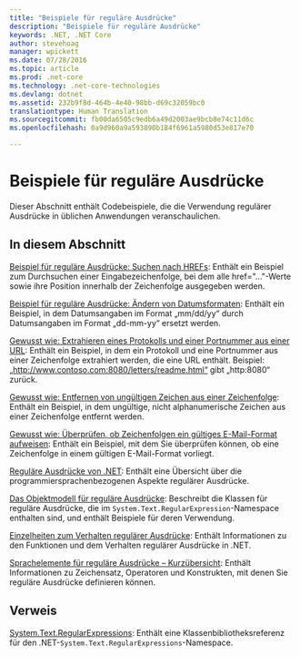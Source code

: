 ```yaml
---
title: "Beispiele für reguläre Ausdrücke"
description: "Beispiele für reguläre Ausdrücke"
keywords: .NET, .NET Core
author: stevehoag
manager: wpickett
ms.date: 07/28/2016
ms.topic: article
ms.prod: .net-core
ms.technology: .net-core-technologies
ms.devlang: dotnet
ms.assetid: 232b9f8d-464b-4e40-98bb-d69c32059bc0
translationtype: Human Translation
ms.sourcegitcommit: fb00da6505c9edb6a49d2003ae9bcb8e74c11d6c
ms.openlocfilehash: 0a9d960a9a593890b184f6961a5980d53e817e70

---
```


# <a name="regular-expression-examples"></a>Beispiele für reguläre Ausdrücke

Dieser Abschnitt enthält Codebeispiele, die die Verwendung regulärer Ausdrücke in üblichen Anwendungen veranschaulichen.

## <a name="in-this-section"></a>In diesem Abschnitt

[Beispiel für reguläre Ausdrücke: Suchen nach HREFs](scanning.md): Enthält ein Beispiel zum Durchsuchen einer Eingabezeichenfolge, bei dem alle href="..."-Werte sowie ihre Position innerhalb der Zeichenfolge ausgegeben werden.

[Beispiel für reguläre Ausdrücke: Ändern von Datumsformaten](changing-formats.md): Enthält ein Beispiel, in dem Datumsangaben im Format „mm/dd/yy“ durch Datumsangaben im Format „dd-mm-yy“ ersetzt werden.

[Gewusst wie: Extrahieren eines Protokolls und einer Portnummer aus einer URL](extract-protocol.md): Enthält ein Beispiel, in dem ein Protokoll und eine Portnummer aus einer Zeichenfolge extrahiert werden, die eine URL enthält. Beispiel: „http://www.contoso.com:8080/letters/readme.html“ gibt „http:8080“ zurück.

[Gewusst wie: Entfernen von ungültigen Zeichen aus einer Zeichenfolge](strip-characters.md): Enthält ein Beispiel, in dem ungültige, nicht alphanumerische Zeichen aus einer Zeichenfolge entfernt werden.

[Gewusst wie: Überprüfen, ob Zeichenfolgen ein gültiges E-Mail-Format aufweisen](verify-format.md): Enthält ein Beispiel, mit dem Sie überprüfen können, ob eine Zeichenfolge in einem gültigen E-Mail-Format vorliegt.

[Reguläre Ausdrücke von .NET](regular-expressions.md): Enthält eine Übersicht über die programmiersprachenbezogenen Aspekte regulärer Ausdrücke.

[Das Objektmodell für reguläre Ausdrücke](object-model.md): Beschreibt die Klassen für reguläre Ausdrücke, die im `System.Text.RegularExpression`-Namespace enthalten sind, und enthält Beispiele für deren Verwendung.

[Einzelheiten zum Verhalten regulärer Ausdrücke](regex-behavior.md): Enthält Informationen zu den Funktionen und dem Verhalten regulärer Ausdrücke in .NET.

[Sprachelemente für reguläre Ausdrücke – Kurzübersicht](quick-ref.md): Enthält Informationen zu Zeichensatz, Operatoren und Konstrukten, mit denen Sie reguläre Ausdrücke definieren können.

## <a name="reference"></a>Verweis

[System.Text.RegularExpressions](xref:System.Text.RegularExpressions): Enthält eine Klassenbibliotheksreferenz für den .NET-`System.Text.RegularExpressions`-Namespace.



<!--HONumber=Nov16_HO1-->


